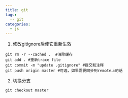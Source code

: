 ```yaml
---
title: git
tags:
  -- git
categories: 
  - js 
---
```


1. 修改gitignore后使它重新生效

```
git rm -r --cached .  #清除缓存
git add . #重新trace file
git commit -m "update .gitignore" #提交和注释
git push origin master #可选，如果需要同步到remote上的话
```
2. 切换分支

```
git checkout master 

```